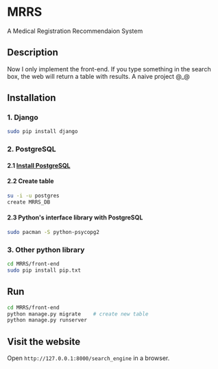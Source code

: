 # MRRS

A Medical Registration Recommendaion System

## Description

Now I only implement the front-end. If you type something in the search box,
the web will return a table with results. A naive project @_@

## Installation

### 1. Django

```sh
sudo pip install django
```

### 2. PostgreSQL

#### 2.1 [Install PostgreSQL](https://bibaijin.github.io/homepage/technology/postgresql.md)

#### 2.2 Create table
```sh
su -i -u postgres
create MRRS_DB
```

#### 2.3 Python's interface library with PostgreSQL

```sh
sudo pacman -S python-psycopg2
```

### 3. Other python library

```sh
cd MRRS/front-end
sudo pip install pip.txt
```

## Run

```sh
cd MRRS/front-end
python manage.py migrate    # create new table
python manage.py runserver
```

## Visit the website

Open `http://127.0.0.1:8000/search_engine` in a browser.
